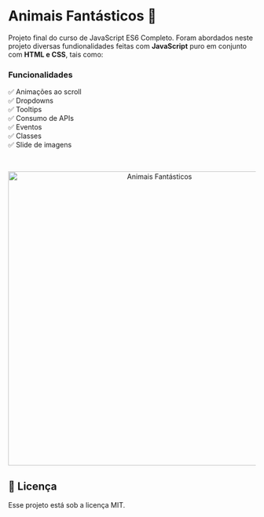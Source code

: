 # Animais Fantásticos 🦊

Projeto final do curso de JavaScript ES6 Completo. Foram abordados neste projeto diversas fundionalidades feitas com **JavaScript** puro em conjunto com **HTML e CSS**, tais como: 

### Funcionalidades

✅ Animações ao scroll <br>
✅ Dropdowns<br>
✅ Tooltips <br>
✅ Consumo de APIs<br>
✅ Eventos<br>
✅ Classes<br>
✅ Slide de imagens<br>

<br/>
  
<p  align="center">

<img  alt="Animais Fantásticos"  src="[https://equivalent-apricot-peafowl.myfilebase.com/ipfs/QmYFaCUTfiWHek3uwJFMysXmw2CgkJJTYzrHeZW5fmW2YK](https://equivalent-apricot-peafowl.myfilebase.com/ipfs/QmZ74Q9q91Boj5tUiDe1yMvn9Qyn4WKUV3NCpb4JEavcsR)"  width="600px">

</p>

## :memo: Licença

Esse projeto está sob a licença MIT.
